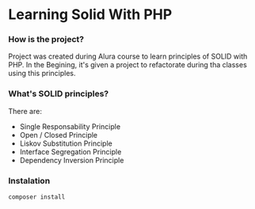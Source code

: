 # Learning Solid With PHP

### How is the project?
Project was created during Alura course to learn principles of SOLID with PHP. 
In the Begining, it's given a project to refactorate during tha classes using this principles.

### What's SOLID principles?
There are:
- Single Responsability Principle
- Open / Closed Principle
- Liskov Substitution Principle
- Interface Segregation Principle
- Dependency Inversion Principle

### Instalation
```
composer install
```
